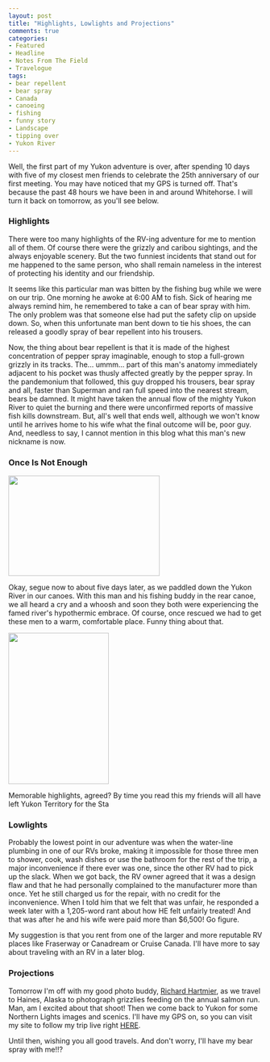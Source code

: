 ```yaml
---
layout: post
title: "Highlights, Lowlights and Projections"
comments: true
categories:
- Featured
- Headline
- Notes From The Field
- Travelogue
tags:
- bear repellent
- bear spray
- Canada
- canoeing
- fishing
- funny story
- Landscape
- tipping over
- Yukon River
---
```

Well, the first part of my Yukon adventure is over, after spending 10 days with five of my closest men friends to celebrate the 25th anniversary of our first meeting. You may have noticed that my GPS is turned off. That's because the past 48 hours we have been in and around Whitehorse. I will turn it back on tomorrow, as you'll see below.
<h3>Highlights</h3>
There were too many highlights of the RV-ing adventure for me to mention all of them. Of course there were the grizzly and caribou sightings, and the always enjoyable scenery. But the two funniest incidents that stand out for me happened to the same person, who shall remain nameless in the interest of protecting his identity and our friendship.

It seems like this particular man was bitten by the fishing bug while we were on our trip. One morning he awoke at 6:00 AM to fish. Sick of hearing me always remind him, he remembered to take a can of bear spray with him. The only problem was that someone else had put the safety clip on upside down. So, when this unfortunate man bent down to tie his shoes, the can released a goodly spray of bear repellent into his trousers.

Now, the thing about bear repellent is that it is made of the highest concentration of pepper spray imaginable, enough to stop a full-grown grizzly in its tracks. The... ummm... part of this man's anatomy immediately adjacent to his pocket was thusly affected greatly by the pepper spray. In the pandemonium that followed, this guy dropped his trousers, bear spray and all, faster than Superman and ran full speed into the nearest stream, bears be damned. It might have taken the annual flow of the mighty Yukon River to quiet the burning and there were unconfirmed reports of massive fish kills downstream. But, all's well that ends well, although we won't know until he arrives home to his wife what the final outcome will be, poor guy. And, needless to say, I cannot mention in this blog what this man's new nickname is now.
<h3>Once Is Not Enough</h3>
<a href="http://blog.lesterpickerphoto.com/wp-content/uploads/2011/08/LAP1701.jpg"><img class="size-medium wp-image-1454" title="_LAP1701" src="http://blog.lesterpickerphoto.com/wp-content/uploads/2011/08/LAP1701-300x199.jpg" alt="" width="300" height="199" /></a>

Okay, segue now to about five days later, as we paddled down the Yukon River in our canoes. With this man and his fishing buddy in the rear canoe, we all heard a cry and a whoosh and soon they both were experiencing the famed river's hypothermic embrace. Of course, once rescued we had to get these men to a warm, comfortable place. Funny thing about that.

<a href="http://blog.lesterpickerphoto.com/wp-content/uploads/2011/08/LAP1731.jpg"><img class="size-medium wp-image-1455" title="_LAP1731" src="http://blog.lesterpickerphoto.com/wp-content/uploads/2011/08/LAP1731-199x300.jpg" alt="" width="199" height="300" /></a>

Memorable highlights, agreed? By time you read this my friends will all have left Yukon Territory for the Sta
<h3>Lowlights</h3>
Probably the lowest point in our adventure was when the water-line plumbing in one of our RVs broke, making it impossible for those three men to shower, cook, wash dishes or use the bathroom for the rest of the trip, a major inconvenience if there ever was one, since the other RV had to pick up the slack. When we got back, the RV owner agreed that it was a design flaw and that he had personally complained to the manufacturer more than once. Yet he still charged us for the repair, with no credit for the inconvenience. When I told him that we felt that was unfair, he responded a week later with a 1,205-word rant about how HE felt unfairly treated! And that was after he and his wife were paid more than $6,500! Go figure.

My suggestion is that you rent from one of the larger and more reputable RV places like Fraserway or Canadream or Cruise Canada. I'll have more to say about traveling with an RV in a later blog.
<h3>Projections</h3>
Tomorrow I'm off with my good photo buddy, <a href="http://www.hartmier.com">Richard Hartmier</a>, as we travel to Haines, Alaska to photograph grizzlies feeding on the annual salmon run. Man, am I excited about that shoot! Then we come back to Yukon for some Northern Lights images and scenics. I'll have my GPS on, so you can visit my site to follow my trip live right <a href="http://share.findmespot.com/shared/faces/viewspots.jsp?glId=0kZSlrkmUT5roDXDQ9VAGrsoTydOkgGEl">HERE</a>.

Until then, wishing you all good travels. And don't worry, I'll have my bear spray with me!!?